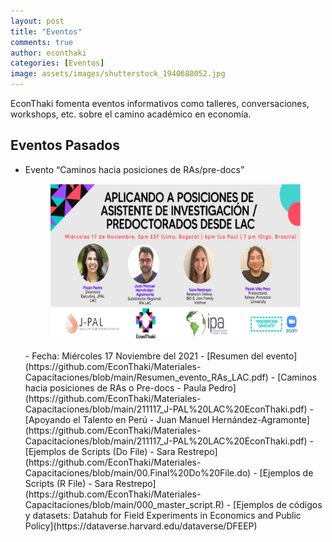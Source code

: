 ```yaml
---
layout: post
title: "Eventos"
comments: true
author: econthaki
categories: [Eventos]
image: assets/images/shutterstock_1940688052.jpg
---
```


EconThaki fomenta eventos informativos como talleres, conversaciones, workshops, etc. sobre el camino académico en economía.

## Eventos Pasados

- Evento “Caminos hacia posiciones de RAs/pre-docs” 
	<figure>
	    <img src="https://raw.githubusercontent.com/EconThaki/Materiales-Capacitaciones/main/imagendedifusion.jpeg"
	         alt="Evento 1" style="width:504px;height:250px;">
	</figure>
	- Fecha: Miércoles 17 Noviembre del 2021
	- [Resumen del evento](https://github.com/EconThaki/Materiales-Capacitaciones/blob/main/Resumen_evento_RAs_LAC.pdf)
	- [Caminos hacia posiciones de RAs o Pre-docs - Paula Pedro](https://github.com/EconThaki/Materiales-Capacitaciones/blob/main/211117_J-PAL%20LAC%20EconThaki.pdf)
	- [Apoyando el Talento en Perú - Juan Manuel Hernández-Agramonte](https://github.com/EconThaki/Materiales-Capacitaciones/blob/main/211117_J-PAL%20LAC%20EconThaki.pdf)
	- [Ejemplos de Scripts (Do File) - Sara Restrepo](https://github.com/EconThaki/Materiales-Capacitaciones/blob/main/00.Final%20Do%20File.do)
	- [Ejemplos de Scripts (R File) - Sara Restrepo](https://github.com/EconThaki/Materiales-Capacitaciones/blob/main/000_master_script.R)
	- [Ejemplos de códigos y datasets: Datahub for Field Experiments in Economics and Public Policy](https://dataverse.harvard.edu/dataverse/DFEEP)
